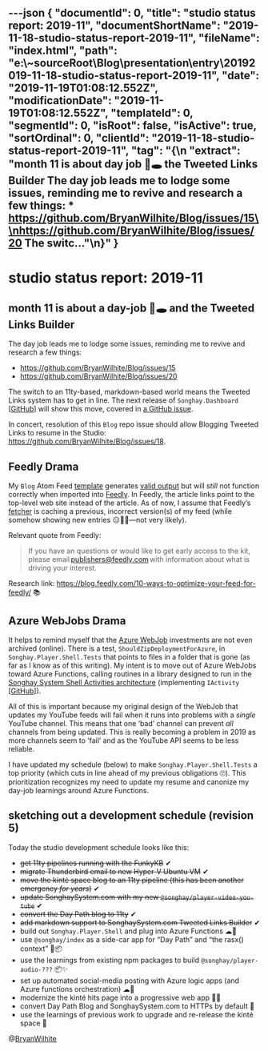 ---json
{
  "documentId": 0,
  "title": "studio status report: 2019-11",
  "documentShortName": "2019-11-18-studio-status-report-2019-11",
  "fileName": "index.html",
  "path": "e:\\~sourceRoot\\Blog\\presentation\\entry\\20192019-11-18-studio-status-report-2019-11",
  "date": "2019-11-19T01:08:12.552Z",
  "modificationDate": "2019-11-19T01:08:12.552Z",
  "templateId": 0,
  "segmentId": 0,
  "isRoot": false,
  "isActive": true,
  "sortOrdinal": 0,
  "clientId": "2019-11-18-studio-status-report-2019-11",
  "tag": "{\n  \"extract\": \"month 11 is about day job 🐰🕳 the Tweeted Links Builder The day job leads me to lodge some issues, reminding me to revive and research a few things: * https://github.com/BryanWilhite/Blog/issues/15\\nhttps://github.com/BryanWilhite/Blog/issues/20 The switc…\"\n}"
}
---

# studio status report: 2019-11

## month 11 is about a day-job 🐰🕳 and the Tweeted Links Builder

The day job leads me to lodge some issues, reminding me to revive and research a few things:

* <https://github.com/BryanWilhite/Blog/issues/15>
* <https://github.com/BryanWilhite/Blog/issues/20>

The switch to an 11ty-based, markdown-based world means the Tweeted Links system has to get in line. The next release of `Songhay.Dashboard` [[GitHub](https://github.com/BryanWilhite/Songhay.Dashboard)] will show this move, covered in [a GitHub issue](https://github.com/BryanWilhite/Songhay.Dashboard/issues/60).

In concert, resolution of this `Blog` repo issue should allow Blogging Tweeted Links to resume in the Studio: <https://github.com/BryanWilhite/Blog/issues/18>.

## Feedly Drama

My `Blog` Atom Feed [template](https://github.com/BryanWilhite/Blog/blob/master/presentation/entry/feed.liquid) generates [valid output](http://www.feedvalidator.org/check.cgi?url=http%3A%2F%2Fsonghayblog.azurewebsites.net%2Fentry%2Ffeed.xml) but will _still_ not function correctly when imported into [Feedly](https://feedly.com). In Feedly, the article links point to the top-level web site instead of the article. As of now, I assume that Feedly’s [fetcher](https://www.feedly.com/fetcher.html) is caching a previous, incorrect version(s) of my feed (while somehow showing new entries 😑🤷‍♀️—not very likely).

Relevant quote from Feedly:

>If you have an questions or would like to get early access to the kit, please email publishers@feedly.com with information about what is driving your interest.

Research link: <https://blog.feedly.com/10-ways-to-optimize-your-feed-for-feedly/> 📚

## Azure WebJobs Drama

It helps to remind myself that the [Azure WebJob](https://docs.microsoft.com/en-us/azure/app-service/webjobs-create) investments are not even archived (online). There is a test, `ShouldZipDeploymentForAzure`, in `Songhay.Player.Shell.Tests` that points to files in a folder that is gone (as far as I know as of this writing). My intent is to move out of Azure WebJobs toward Azure Functions, calling routines in a library designed to run in the [Songhay System Shell Activities architecture](https://github.com/BryanWilhite/Songhay.HelloWorlds.Activities) (implementing `IActivity` [[GitHub](https://github.com/BryanWilhite/SonghayCore/blob/master/SonghayCore/Models/IActivity.cs)]).

All of this is important because my original design of the WebJob that updates my YouTube feeds will fail when it runs into problems with a _single_ YouTube channel. This means that one ‘bad’ channel can prevent _all_ channels from being updated. This is really becoming a problem in 2019 as more channels seem to ‘fail’ and as the YouTube API seems to be less reliable.

I have updated my schedule (below) to make `Songhay.Player.Shell.Tests` a top priority (which cuts in line ahead of my previous obligations 🙄). This prioritization recognizes my need to update my resume and canonize my day-job learnings around Azure Functions.

## sketching out a development schedule (revision 5)

Today the studio development schedule looks like this:

* ~~get 11ty pipelines running with the FunkyKB~~ ✔
* ~~migrate Thunderbird email to new Hyper-V Ubuntu VM~~ ✔
* ~~move the kinté space blog to an 11ty pipeline (this has been another emergency *for years*)~~ ✔
* ~~update SonghaySystem.com with my new `@songhay/player-video-you-tube`~~ ✔
* ~~convert the Day Path blog to 11ty~~ ✔
* ~~add markdown support to SonghaySystem.com Tweeted Links Builder~~ ✔
* build out `Songhay.Player.Shell` and plug into Azure Functions ☁🤖
* use `@songhay/index` as a side-car app for “Day Path” and “the rasx() context” 🚛📦
* use the learnings from existing npm packages to build `@songhay/player-audio-???` 📦✨
* set up automated social-media posting with Azure logic apps (and Azure functions orchestration) ☁🤖
* modernize the kinté hits page into a progressive web app 💄✨
* convert Day Path Blog and SonghaySystem.com to HTTPs by default 🔐
* use the learnings of previous work to upgrade and re-release the kinté space 🚀

@[BryanWilhite](https://twitter.com/bryanwilhite)
